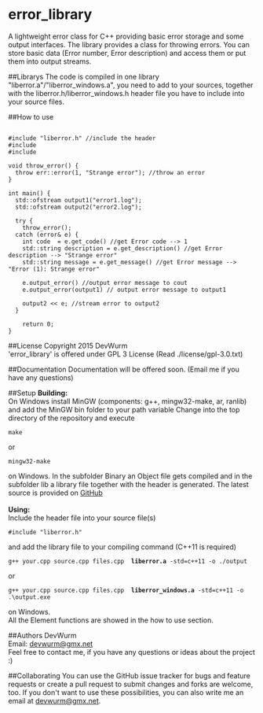 # error_library
A lightweight error class for C++ providing basic error storage and some output interfaces.
The library provides a class for throwing errors. You can store basic data (Error number, Error description) and
access them or put them into output streams.

##Librarys
The code is compiled in one library "liberror.a"/"liberror_windows.a", you need to add to your sources, together with the liberror.h/liberror_windows.h
header file you have to include into your source files.

##How to use
<pre><code>
#include "liberror.h" //include the header
#include <iostream>
#include <fstream>

void throw_error() {
  throw err::error(1, "Strange error"); //throw an error
}

int main() {
  std::ofstream output1("error1.log");
  std::ofstream output2("error2.log");
  
  try {
    throw_error();
  catch (error& e) {
    int code  = e.get_code() //get Error code --> 1
    std::string description = e.get_description() //get Error description --> "Strange error"
    std::string message = e.get_message() //get Error message --> "Error (1): Strange error"
    
    e.output_error() //output error message to cout
    e.output_error(output1) // output error message to output1
    
    output2 << e; //stream error to output2
  }
  
	return 0;
}
</code></pre>

##License
Copyright 2015 DevWurm<br>
'error_library' is offered under GPL 3 License (Read ./license/gpl-3.0.txt)

##Documentation
Documentation will be offered soon. (Email me if you have any questions)

##Setup
<b>Building:</b><br>
On Windows install MinGW (components: g++, mingw32-make, ar, ranlib) and add the MinGW bin folder to your path variable
Change into the top directory of the repository and execute
<pre><code>make</code></pre>
or
<pre><code>mingw32-make</code></pre>
on Windows.
In the subfolder Binary an Object file gets compiled and in the subfolder lib a library file together with the header is
generated. The latest source is provided on <a href="https://github.com/DevWurm/error_library">GitHub</a><br><br>
<b>Using:</b><br>
Include the header file into your source file(s)
<pre><code>#include "liberror.h"</code></pre>
and add the library file to your compiling command (C++11 is required)
<pre><code>g++ your.cpp source.cpp files.cpp  <b>liberror.a</b> -std=c++11 -o ./output</code></pre>
or
<pre><code>g++ your.cpp source.cpp files.cpp  <b>liberror_windows.a</b> -std=c++11 -o .\output.exe</code></pre>
on Windows.
<br>
All the Element functions are showed in the how to use section.

##Authors
DevWurm<br>
Email: <a href='mailto:devwurm@gmx.net'>devwurm@gmx.net</a><br>
Feel free to contact me, if you have any questions or ideas about the project :)

##Collaborating
You can use the GitHub issue tracker for bugs and feature requests or create a pull request to submit 
changes and forks are welcome, too.
If you don't want to use these possibilities, you can also write me an email at 
<a href='mailto:devwurm@gmx.net'>devwurm@gmx.net</a>.
